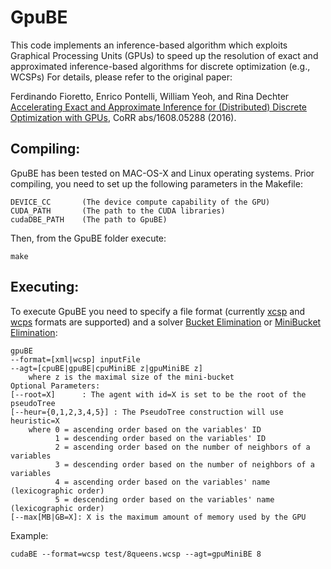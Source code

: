 # GpuBE
This code implements an inference-based algorithm which exploits Graphical Processing Units (GPUs) to speed up the resolution of exact and approximated inference-based algorithms for discrete optimization (e.g., WCSPs)
For details, please refer to the original paper:

Ferdinando Fioretto, Enrico Pontelli, William Yeoh, and Rina Dechter
[Accelerating Exact and Approximate Inference for (Distributed) Discrete Optimization with GPUs](https://arxiv.org/abs/1608.05288), CoRR abs/1608.05288 (2016). 

<!-- Ferdinando Fioretto, Tiep Le, Enrico Pontelli, William Yeoh, Tran Cao Son
[Exploiting GPUs in Solving (Distributed) Constraint Optimization Problems with Dynamic Programming](http://link.springer.com/chapter/10.1007%2F978-3-319-23219-5_9), In proceeding of CP 2015. -->

Compiling:
------------
GpuBE has been tested on MAC-OS-X and Linux operating systems. Prior compiling, you need to set up the following parameters in the Makefile:

	DEVICE_CC		(The device compute capability of the GPU)
	CUDA_PATH   	(The path to the CUDA libraries) 
	cudaDBE_PATH	(The path to GpuBE)

Then, from the GpuBE folder execute:

	make 

Executing:
------------
To execute GpuBE you need to specify a file format (currently [xcsp](http://arxiv.org/pdf/0902.2362v1.pdf) and [wcps](http://graphmod.ics.uci.edu/group/WCSP_file_format) formats are supported) and a solver [Bucket Elimination](http://www.sciencedirect.com/science/article/pii/S0004370299000594) or [MiniBucket Elimination](http://dl.acm.org/citation.cfm?id=1622343):

	gpuBE
	--format=[xml|wcsp] inputFile
	--agt=[cpuBE|gpuBE|cpuMiniBE z|gpuMiniBE z]
		where z is the maximal size of the mini-bucket
	Optional Parameters:
	[--root=X]      : The agent with id=X is set to be the root of the pseudoTree
	[--heur={0,1,2,3,4,5}] : The PseudoTree construction will use heuristic=X
		where 0 = ascending order based on the variables' ID
			  1 = descending order based on the variables' ID
			  2 = ascending order based on the number of neighbors of a variables
			  3 = descending order based on the number of neighbors of a variables
			  4 = ascending order based on the variables' name (lexicographic order)
			  5 = descending order based on the variables' name (lexicographic order)
	[--max[MB|GB=X]: X is the maximum amount of memory used by the GPU

Example:

	cudaBE --format=wcsp test/8queens.wcsp --agt=gpuMiniBE 8
